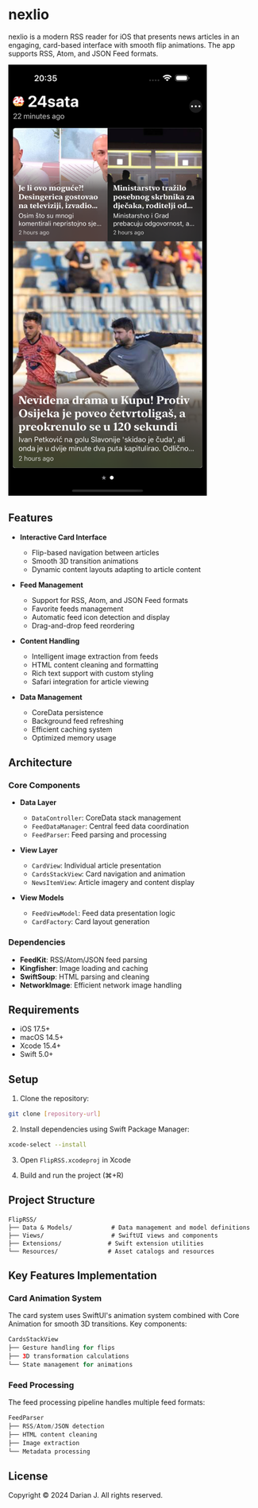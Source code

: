 # nexlio

nexlio is a modern RSS reader for iOS that presents news articles in an engaging, card-based interface with smooth flip animations. The app supports RSS, Atom, and JSON Feed formats.

<img src="https://raw.githubusercontent.com/14nnn/nexlio/main/Screenshots/home.png" width="400"/>


## Features

- **Interactive Card Interface**
  - Flip-based navigation between articles
  - Smooth 3D transition animations
  - Dynamic content layouts adapting to article content

- **Feed Management**
  - Support for RSS, Atom, and JSON Feed formats
  - Favorite feeds management
  - Automatic feed icon detection and display
  - Drag-and-drop feed reordering

- **Content Handling**
  - Intelligent image extraction from feeds
  - HTML content cleaning and formatting
  - Rich text support with custom styling
  - Safari integration for article viewing

- **Data Management**
  - CoreData persistence
  - Background feed refreshing
  - Efficient caching system
  - Optimized memory usage

## Architecture

### Core Components

- **Data Layer**
  - `DataController`: CoreData stack management
  - `FeedDataManager`: Central feed data coordination
  - `FeedParser`: Feed parsing and processing

- **View Layer**
  - `CardView`: Individual article presentation
  - `CardsStackView`: Card navigation and animation
  - `NewsItemView`: Article imagery and content display

- **View Models**
  - `FeedViewModel`: Feed data presentation logic
  - `CardFactory`: Card layout generation

### Dependencies

- **FeedKit**: RSS/Atom/JSON feed parsing
- **Kingfisher**: Image loading and caching
- **SwiftSoup**: HTML parsing and cleaning
- **NetworkImage**: Efficient network image handling

## Requirements

- iOS 17.5+
- macOS 14.5+
- Xcode 15.4+
- Swift 5.0+

## Setup

1. Clone the repository:
```bash
git clone [repository-url]
```

2. Install dependencies using Swift Package Manager:
```bash
xcode-select --install
```

3. Open `FlipRSS.xcodeproj` in Xcode

4. Build and run the project (⌘+R)

## Project Structure

```
FlipRSS/
├── Data & Models/           # Data management and model definitions
├── Views/                   # SwiftUI views and components
├── Extensions/             # Swift extension utilities
└── Resources/              # Asset catalogs and resources
```

## Key Features Implementation

### Card Animation System

The card system uses SwiftUI's animation system combined with Core Animation for smooth 3D transitions. Key components:

```swift
CardsStackView
├── Gesture handling for flips
├── 3D transformation calculations
└── State management for animations
```

### Feed Processing

The feed processing pipeline handles multiple feed formats:

```swift
FeedParser
├── RSS/Atom/JSON detection
├── HTML content cleaning
├── Image extraction
└── Metadata processing
```

## License

Copyright © 2024 Darian J. All rights reserved.
